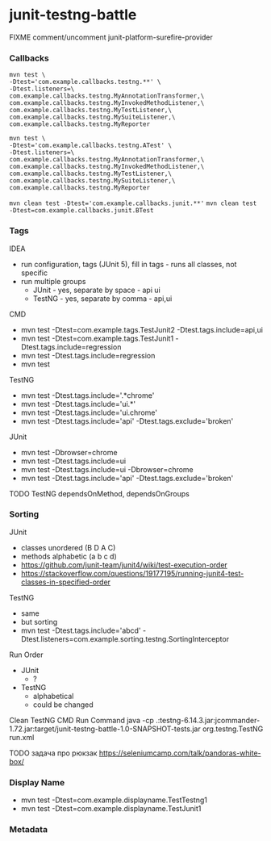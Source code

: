 # junit-testng-battle

FIXME comment/uncomment junit-platform-surefire-provider

### Callbacks
```
mvn test \
-Dtest='com.example.callbacks.testng.**' \
-Dtest.listeners=\
com.example.callbacks.testng.MyAnnotationTransformer,\
com.example.callbacks.testng.MyInvokedMethodListener,\
com.example.callbacks.testng.MyTestListener,\
com.example.callbacks.testng.MySuiteListener,\
com.example.callbacks.testng.MyReporter
```

```
mvn test \
-Dtest='com.example.callbacks.testng.ATest' \
-Dtest.listeners=\
com.example.callbacks.testng.MyAnnotationTransformer,\
com.example.callbacks.testng.MyInvokedMethodListener,\
com.example.callbacks.testng.MyTestListener,\
com.example.callbacks.testng.MySuiteListener,\
com.example.callbacks.testng.MyReporter
```
```mvn clean test -Dtest='com.example.callbacks.junit.**'```
```mvn clean test -Dtest=com.example.callbacks.junit.BTest```

### Tags

IDEA
- run configuration, tags (JUnit 5), fill in tags - runs all classes, not specific
- run multiple groups
    - JUnit - yes, separate by space  - api ui
    - TestNG - yes, separate by comma - api,ui

CMD
- mvn test -Dtest=com.example.tags.TestJunit2 -Dtest.tags.include=api,ui
- mvn test -Dtest=com.example.tags.TestJunit1 -Dtest.tags.include=regression
- mvn test -Dtest.tags.include=regression
- mvn test

TestNG
- mvn test -Dtest.tags.include='.*chrome'
- mvn test -Dtest.tags.include='ui.*'
- mvn test -Dtest.tags.include='ui.chrome'
- mvn test -Dtest.tags.include='api' -Dtest.tags.exclude='broken'

JUnit
- mvn test -Dbrowser=chrome
- mvn test -Dtest.tags.include=ui
- mvn test -Dtest.tags.include=ui -Dbrowser=chrome
- mvn test -Dtest.tags.include='api' -Dtest.tags.exclude='broken'

TODO TestNG dependsOnMethod, dependsOnGroups

### Sorting
JUnit
- classes unordered (B D A C)
- methods alphabetic (a b c d)
- https://github.com/junit-team/junit4/wiki/test-execution-order
- https://stackoverflow.com/questions/19177195/running-junit4-test-classes-in-specified-order

TestNG
- same
- but sorting
- mvn test -Dtest.tags.include='abcd' -Dtest.listeners=com.example.sorting.testng.SortingInterceptor

Run Order
- JUnit
    - ?
- TestNG
    - alphabetical
    - could be changed

Clean TestNG CMD Run Command
java -cp .:testng-6.14.3.jar:jcommander-1.72.jar:target/junit-testng-battle-1.0-SNAPSHOT-tests.jar org.testng.TestNG run.xml

TODO задача про рюкзак https://seleniumcamp.com/talk/pandoras-white-box/

### Display Name
- mvn test -Dtest=com.example.displayname.TestTestng1
- mvn test -Dtest=com.example.displayname.TestJunit1

### Metadata